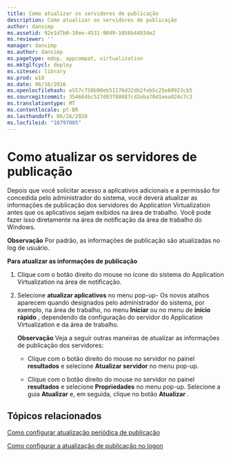 ```yaml
---
title: Como atualizar os servidores de publicação
description: Como atualizar os servidores de publicação
author: dansimp
ms.assetid: 92e1d7b0-10ee-4531-9049-1056b44934e2
ms.reviewer: ''
manager: dansimp
ms.author: dansimp
ms.pagetype: mdop, appcompat, virtualization
ms.mktglfcycl: deploy
ms.sitesec: library
ms.prod: w10
ms.date: 06/16/2016
ms.openlocfilehash: e557c750b90eb51176d32db2feb5c25e60923cb5
ms.sourcegitcommit: 354664bc527d93f80687cd2eba70d1eea024c7c3
ms.translationtype: MT
ms.contentlocale: pt-BR
ms.lasthandoff: 06/26/2020
ms.locfileid: "10797005"
---
```

# Como atualizar os servidores de publicação


Depois que você solicitar acesso a aplicativos adicionais e a permissão for concedida pelo administrador do sistema, você deverá atualizar as informações de publicação dos servidores do Application Virtualization antes que os aplicativos sejam exibidos na área de trabalho. Você pode fazer isso diretamente na área de notificação da área de trabalho do Windows.

**Observação**  Por padrão, as informações de publicação são atualizadas no log de usuário.

 

**Para atualizar as informações de publicação**

1.  Clique com o botão direito do mouse no ícone do sistema do Application Virtualization na área de notificação.

2.  Selecione **atualizar aplicativos** no menu pop-up- Os novos atalhos aparecem quando designados pelo administrador do sistema, por exemplo, na área de trabalho, no menu **Iniciar** ou no menu de **início rápido** , dependendo da configuração do servidor do Application Virtualization e da área de trabalho.

    **Observação**  Veja a seguir outras maneiras de atualizar as informações de publicação dos servidores:

    -   Clique com o botão direito do mouse no servidor no painel **resultados** e selecione **Atualizar servidor** no menu pop-up.

    -   Clique com o botão direito do mouse no servidor no painel **resultados** e selecione **Propriedades** no menu pop-up. Selecione a guia **Atualizar** e, em seguida, clique no botão **Atualizar** .

     

## Tópicos relacionados


[Como configurar atualização periódica de publicação](how-to-set-up-periodic-publishing-refresh.md)

[Como configurar a atualização de publicação no logon](how-to-set-up-publishing-refresh-on-login.md)

 

 





